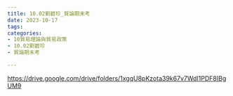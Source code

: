 ```yaml
---
title: 10.02劉碧珍_貿論期末考
date: 2023-10-17
tags: 
categories:
- 10貿易理論與貿易政策
- 10.02劉碧珍
- 貿論期末考

---
```

https://drive.google.com/drive/folders/1xgqU8pKzota39k67v7WdI1PDF8IBgUM9
